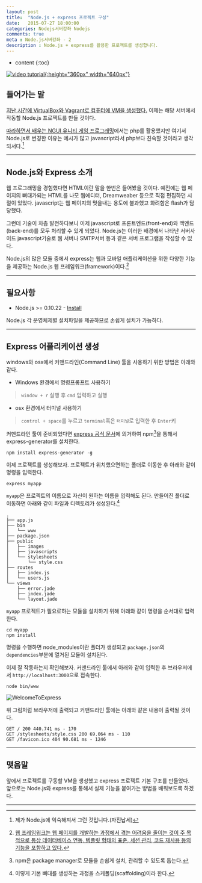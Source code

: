 ```yaml
---
layout: post
title:  "Node.js + express 프로젝트 구성"
date:   2015-07-27 18:00:00
categories: Nodejs서버강좌 Nodejs
comments: true
meta : Node.js서버강좌 - 2
description : Node.js + express를 활용한 프로젝트를 생성합니다.
---
```


* content
{:toc}

[![video tutorial]({{"/images/nodejs_tuto_title_02.png"}}){:height="360px" width="640px"}](https://www.youtube.com/watch?v=4k34YcTDvns&list=PLI69hfdYKNQcv9caOXl4CVHRw8lsY1I19&index=17)

## 들어가는 말

[지난 시간에 VirtualBox와 Vagrant로 컴퓨터에 VM을 생성했다.](https://blog.totu.dev/2015/07/24/lemp/) 이제는 해당 서버에서 작동할 Node.js 프로젝트를 만들 것이다.

[따라하면서 배우는 NGUI 유니티 게임 프로그래밍](http://wikibook.co.kr/unity-ngui/)에서는 php를 활용했지만 여기서 Node.js로 변경한 이유는 예시가 많고 javascript라서 php보다 친숙할 것이라고 생각되서다.[^1]

---

## Node.js와 Express 소개

웹 프로그래밍을 경험했다면 HTML이란 말을 한번은 들어봤을 것이다. 예전에는 웹 페이지의 뼈대가되는 HTML를 나모 웹에디터, Dreamweaber 등으로 직접 편집하던 시절이 있었다. javascript는 웹 페이지의 멋을내는 용도에 불과했고 화려함은 flash가 담당했다.

그런데 기술이 차츰 발전하다보니 이제 javascript로 프론트엔드(front-end)와 백엔드(back-end)를 모두 처리할 수 있게 되었다. Node.js는 이러한 배경에서 나타난 서버사이드 javascript기술로 웹 서버나 SMTP서버 등과 같은 서버 프로그램을 작성할 수 있다.

Node.js의 많은 모듈 중에서 express는 웹과 모바일 애플리케이션을 위한 다양한 기능을 제공하는 Node.js 웹 프레임워크(framework)이다.[^2]            

---

## 필요사항

* Node.js >= 0.10.22 - [Install](https://nodejs.org/download/)

Node.js 각 운영체제별 설치파일을 제공하므로 손쉽게 설치가 가능하다.

---

## Express 어플리케이션 생성

windows와 osx에서 커맨드라인(Command Line) 툴을 사용하기 위한 방법은 아래와 같다.

* Windows 환경에서 명령프롬프트 사용하기 

> `window + r` 실행 후 `cmd` 입력하고 실행

* osx 환경에서 터미널 사용하기

> `control + space`를 누르고 `terminal`혹은 `터미널`로 입력한 후 `Enter`키


커맨드라인 툴이 준비되었다면 [express 공식 문서](http://expressjs.com/starter/generator.html)에 의거하여 npm[^3]을 통해서 express-generator를 설치한다.

	npm install express-generator -g

이제 프로젝트를 생성해보자. 프로젝트가 위치했으면하는 폴더로 이동한 후 아래와 같이 명령을 입력한다.

	express myapp

`myapp`은 프로젝트의 이름으로 자신이 원하는 이름을 입력해도 된다. 만들어진 폴더로 이동하면 아래와 같이 파일과 디렉토리가 생성된다.[^4]

	.
	├── app.js
	├── bin
	│   └── www
	├── package.json
	├── public
	│   ├── images
	│   ├── javascripts
	│   └── stylesheets
	│       └── style.css
	├── routes
	│   ├── index.js
	│   └── users.js
	└── views
	    ├── error.jade
	    ├── index.jade
	    └── layout.jade


 `myapp` 프로젝트가 필요로하는 모듈을 설치하기 위해 아래와 같이 명령을 순서대로 입력한다.

	cd myapp
	npm install
	
명령을 수행하면 node_modules이란 폴더가 생성되고 `package.json`의 `dependencies`부분에 열거된 모듈이 설치된다.

이제 잘 작동하는지 확인해보자. 커맨드라인 툴에서 아래와 같이 입력한 후 브라우저에서 `http://localhost:3000`으로 접속한다.

	node bin/www
	
![WelcomeToExpress]({{"/images/welcome_express.png"}})

위 그림처럼 브라우저에 출력되고 커맨드라인 툴에는 아래와 같은 내용이 출력될 것이다.

	GET / 200 440.741 ms - 170
	GET /stylesheets/style.css 200 69.064 ms - 110
	GET /favicon.ico 404 90.681 ms - 1246
  
---

## 맺음말

앞에서 프로젝트를 구동할 VM을 생성했고 express 프로젝트 기본 구조를 만들었다. 앞으로는 Node.js와 express를 통해서 실제 기능을 붙여가는 방법을 배워보도록 하겠다.  

---


[^1]: 제가 Node.js에 익숙해져서 그런 것입니다.(자진납세)

[^2]: [웹 프레임워크는 웹 페이지를 개발하는 과정에서 겪는 어려움을 줄이는 것이 주 목적으로 통상 데이터베이스 연동, 템플릿 형태의 표준, 세션 관리, 코드 재사용 등의 기능을 포함하고 있다.](https://ko.wikipedia.org/wiki/웹_애플리케이션_프레임워크)

[^3]: npm은 package manager로 모듈을 손쉽게 설치, 관리할 수 있도록 돕는다.

[^4]: 이렇게 기본 뼈대를 생성하는 과정을 스케폴딩(scaffolding)이라 한다.